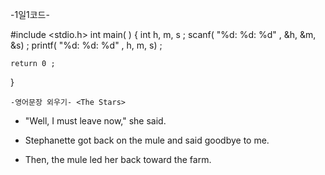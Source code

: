    -1일1코드-

#include <stdio.h>
int main( )
{
    int h, m, s ;
    scanf( "%d: %d: %d" , &h, &m, &s) ;
    printf( "%d: %d: %d" , h, m, s) ;

    return 0 ;
 }




  
    -영어문장 외우기- <The Stars>

* "Well, I must leave now," she said.

* Stephanette got back on the mule and said goodbye to me.

* Then, the mule led her back toward the farm.